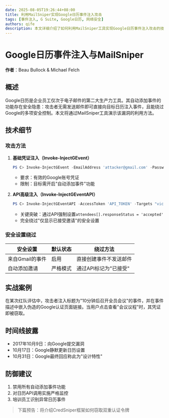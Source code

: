 ```yaml
---
date: 2025-08-05T19:26:44+08:00
title: 利用MailSniper实现Google日历事件注入攻击
tags: [事件注入, G Suite, Google日历, 网络安全]
authors: qife
description: 本文详细介绍了如何利用MailSniper工具实现Google日历事件注入攻击的技术细节，包括两种攻击方法（基础凭证注入和API注入）及其绕过Google安全设置的技巧，揭示了该漏洞可能带来的社会工程学风险。
---
```


# Google日历事件注入与MailSniper

**作者**：Beau Bullock & Michael Felch  


## 概述
Google日历是企业员工仅次于电子邮件的第二大生产力工具。其自动添加事件的功能存在安全隐患：攻击者无需发送邮件即可直接向目标日历注入事件，且能绕过Google的多项安全控制。本文将通过MailSniper工具演示该漏洞的利用方法。

## 技术细节
### 攻击方法
1. **基础凭证注入（Invoke-InjectGEvent）**  
   ```powershell
   PS C> Invoke-InjectGEvent -EmailAddress 'attacker@gmail.com' -Password 'pwd' -EventTitle '紧急会议' -Targets 'victim@gmail.com'
   ```
   - 要求：有效的Google账号凭证
   - 限制：目标需开启"自动添加事件"功能

2. **API高级注入（Invoke-InjectGEventAPI）**  
   ```powershell
   PS C> Invoke-InjectGEventAPI -AccessToken 'API_TOKEN' -Targets "victim@gmail.com" -EventTitle "全员会议"
   ```
   - 关键突破：通过API强制设置`attendees[].responseStatus = 'accepted'`
   - 完全绕过"仅显示已接受邀请"的安全设置

### 安全设置绕过
| 安全设置 | 默认状态 | 绕过方法 |
|---------|---------|---------|
| 来自Gmail的事件 | 启用 | 直接创建事件不发送邮件 |
| 自动添加邀请 | 严格模式 | 通过API标记为"已接受" |

## 实战案例
在某次红队评估中，攻击者注入标题为"10分钟后召开全员会议"的事件，并在事件描述中嵌入伪造的Google认证页面链接。当用户点击查看"会议议程"时，其凭证即被窃取。

## 时间线披露
- 2017年10月9日：向Google提交漏洞
- 10月17日：Google静默更新日历设置
- 10月31日：Google最终回应称此为"设计特性"

## 防御建议
1. 禁用所有自动添加事件功能
2. 对日历API调用实施严格监控
3. 培训员工识别异常日历事件

> 下篇预告：将介绍CredSniper框架如何窃取双重认证令牌